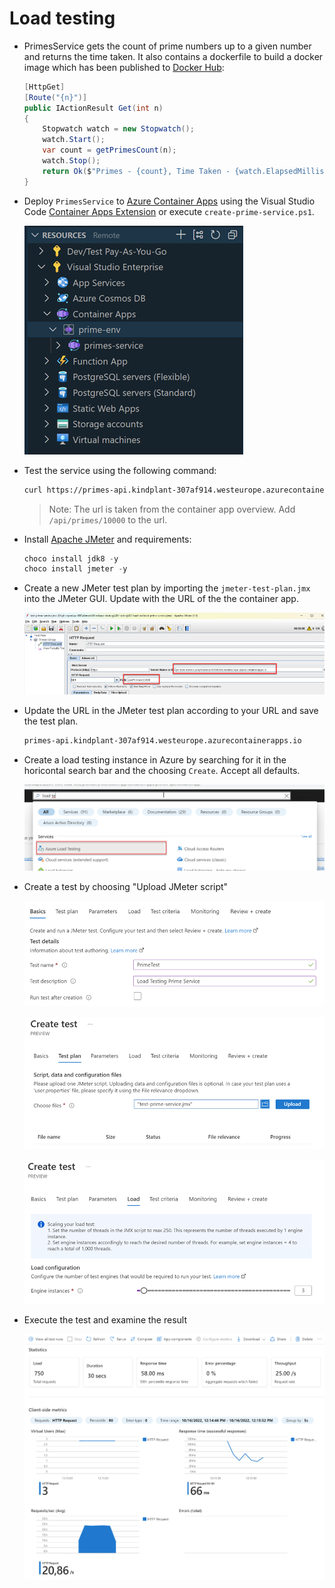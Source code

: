 # Load testing

- PrimesService gets the count of prime numbers up to a given number and returns the time taken. It also contains a dockerfile to build a docker image which has been published to [Docker Hub](https://hub.docker.com/repository/docker/arambazamba/primesservice):

    ```c#
    [HttpGet]
    [Route("{n}")]
    public IActionResult Get(int n)
    {
        Stopwatch watch = new Stopwatch();
        watch.Start();
        var count = getPrimesCount(n);
        watch.Stop();
        return Ok($"Primes - {count}, Time Taken - {watch.ElapsedMilliseconds}ms, Instance Id - {Environment.GetEnvironmentVariable("WEBSITE_INSTANCE_ID")}");
    }
    ```

- Deploy `PrimesService` to [Azure Container Apps](https://learn.microsoft.com/en-us/azure/container-apps/) using the Visual Studio Code [Container Apps Extension](https://marketplace.visualstudio.com/items?itemName=ms-azuretools.vscode-azurecontainerapps) or execute `create-prime-service.ps1`.

    ![ext](_images/code-ext.png)

- Test the service using the following command:

    ```bash
    curl https://primes-api.kindplant-307af914.westeurope.azurecontainerapps.io/api/primes/10000
    ```    

    > Note: The url is taken from the container app overview. Add `/api/primes/10000` to the url.

- Install [Apache JMeter](https://jmeter.apache.org/) and requirements:

    ```powershell
    choco install jdk8 -y
    choco install jmeter -y
    ```

- Create a new JMeter test plan by importing the `jmeter-test-plan.jmx` into the JMeter GUI. Update with the URL of the the container app.

    ![JMeter test plan](_images/jmeter.png)    

- Update the URL in the JMeter test plan according to your URL and save the test plan.

    ```bash
    primes-api.kindplant-307af914.westeurope.azurecontainerapps.io
    ```

- Create a load testing instance in Azure by searching for it in the horicontal search bar and the choosing `Create`. Accept all defaults.

    ![Load testing instance](_images/load-testing.png)

- Create a test by choosing "Upload JMeter script"

    ![test1](_images/test-1.png)

    ![test2](_images/test-2.png)

    ![test3](_images/test-3.png)

- Execute the test and examine the result   

    ![test-result](_images/test-result.png)